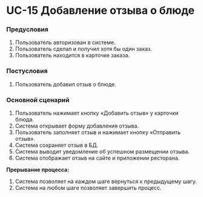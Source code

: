 # UC-15 Добавление отзыва о блюде

### Предусловия

1. Пользователь авторизован в системе.
2. Пользователь сделал и получил хотя бы один заказ.
3. Пользователь находится в карточке заказа.

### Постусловия

1. Пользователь добавил отзыв о блюде.

### Основной сценарий

1. Пользователь нажимает кнопку «Добавить отзыв» у карточки блюда.
2. Система открывает форму добавления отзыва.
3. Пользователь заполняет отзыв и нажимает кнопку «Отправить отзыв».
4. Система сохраняет отзыв в БД.
5. Система выводит уведомление об успешном размещении отзыва.
6. Система отображает отзыв на сайте и приложении ресторана.

**Прерывание процесса:**

1. Система позволяет на каждом шаге вернуться к предыдущему шагу.
2. Система на любом шаге позволяет завершить процесс.
